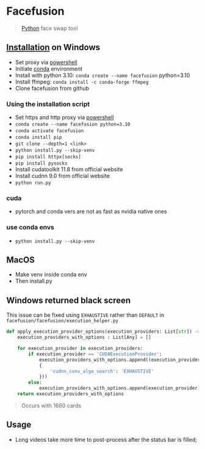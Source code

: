 # Facefusion

>[Python](Python.md) face swap tool

## [Installation](https://docs.facefusion.io/installation) on Windows

- Set proxy via [powershell](conda.md#^377d00)
- Initiate [conda](conda.md) environment
- Install with python 3.10: `conda create --name facefusion` python=3.10
- Install ffmpeg: `conda install -c conda-forge ffmpeg`
- Clone facefusion from github
### Using the installation script

- Set https and http proxy via [powershell](conda.md#^377d00)
- `conda create --name facefusion python=3.10`
- `conda activate facefusion`
- `conda install pip`
- `git clone --depth=1 <link>`
- `python install.py --skip-venv`
- `pip install httpx[socks]`
- `pip install pysocks`
- Install cudatoolkit 11.8 from official website
- Install cudnn 9.0 from official website
- `python run.py`

### cuda

- pytorch and conda vers are not as fast as nvidia native ones

### use conda envs

- `python install.py --skip-venv`
## MacOS

- Make venv inside conda env
- Then install.py

## Windows returned black screen

This issue can be fixed using `EXHAUSTIVE` rather than `DEFAULT` in `facefusion/facefusion/execution_helper.py`

``` python
def apply_execution_provider_options(execution_providers: List[str]) -> List[Any]:
    execution_providers_with_options : List[Any] = []

    for execution_provider in execution_providers:
        if execution_provider == 'CUDAExecutionProvider':
            execution_providers_with_options.append((execution_provider,
            {
                'cudnn_conv_algo_search': 'EXHAUSTIVE'
            }))
        else:
            execution_providers_with_options.append(execution_provider)
    return execution_providers_with_options
```

> Occurs with 1660 cards

## Usage

- Long videos take more time to post-process after the status bar is filled;